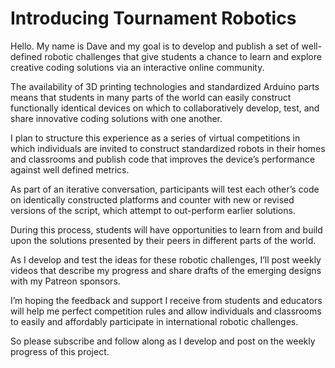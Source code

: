 # Introducing Tournament Robotics
Hello. My name is Dave and my goal is to develop and publish a set of well-defined robotic challenges that give students a chance to learn and explore creative coding solutions via an interactive online community.

The availability of 3D printing technologies and standardized Arduino parts means that students in many parts of the world can easily construct functionally identical devices on which to collaboratively develop, test, and share innovative coding solutions with one another.

I plan to structure this experience as a series of virtual competitions in which individuals are invited to construct standardized robots in their homes and classrooms and publish code that improves the device’s performance against well defined metrics.

As part of an iterative conversation, participants will test each other’s code on identically constructed platforms and counter with new or revised versions of the script, which attempt to out-perform earlier solutions.

During this process, students will have opportunities to learn from and build upon the solutions presented by their peers in different parts of the world.

As I develop and test the ideas for these robotic challenges, I’ll post weekly videos that describe my progress and share drafts of the emerging designs with my Patreon sponsors.

I’m hoping the feedback and support I receive from students and educators will help me perfect competition rules and allow individuals and classrooms to easily and affordably participate in international robotic challenges.

So please subscribe and follow along as I develop and post on the weekly progress of this project.